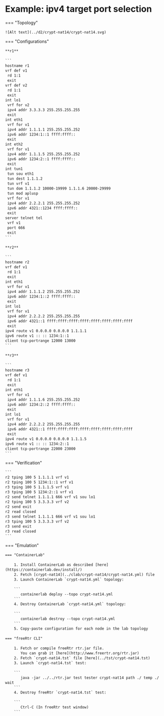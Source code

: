 # Example: ipv4 target port selection

=== "Topology"

    ![Alt text](../d2/crypt-nat14/crypt-nat14.svg)

=== "Configurations"

    **r1**

    ```
    hostname r1
    vrf def v1
     rd 1:1
     exit
    vrf def v2
     rd 1:1
     exit
    int lo1
     vrf for v2
     ipv4 addr 3.3.3.3 255.255.255.255
     exit
    int eth1
     vrf for v1
     ipv4 addr 1.1.1.1 255.255.255.252
     ipv6 addr 1234:1::1 ffff:ffff::
     exit
    int eth2
     vrf for v1
     ipv4 addr 1.1.1.5 255.255.255.252
     ipv6 addr 1234:2::1 ffff:ffff::
     exit
    int tun1
     tun sou eth1
     tun dest 1.1.1.2
     tun vrf v1
     tun dom 1.1.1.2 10000-19999 1.1.1.6 20000-29999
     tun mod aplusp
     vrf for v1
     ipv4 addr 2.2.2.1 255.255.255.252
     ipv6 addr 4321::1234 ffff:ffff::
     exit
    server telnet tel
     vrf v1
     port 666
     exit
    ```

    **r2**

    ```
    hostname r2
    vrf def v1
     rd 1:1
     exit
    int eth1
     vrf for v1
     ipv4 addr 1.1.1.2 255.255.255.252
     ipv6 addr 1234:1::2 ffff:ffff::
     exit
    int lo1
     vrf for v1
     ipv4 addr 2.2.2.2 255.255.255.255
     ipv6 addr 4321::1 ffff:ffff:ffff:ffff:ffff:ffff:ffff:ffff
     exit
    ipv4 route v1 0.0.0.0 0.0.0.0 1.1.1.1
    ipv6 route v1 :: :: 1234:1::1
    client tcp-portrange 12000 13000
    ```

    **r3**

    ```
    hostname r3
    vrf def v1
     rd 1:1
     exit
    int eth1
     vrf for v1
     ipv4 addr 1.1.1.6 255.255.255.252
     ipv6 addr 1234:2::2 ffff:ffff::
     exit
    int lo1
     vrf for v1
     ipv4 addr 2.2.2.2 255.255.255.255
     ipv6 addr 4321::1 ffff:ffff:ffff:ffff:ffff:ffff:ffff:ffff
     exit
    ipv4 route v1 0.0.0.0 0.0.0.0 1.1.1.5
    ipv6 route v1 :: :: 1234:2::1
    client tcp-portrange 22000 23000
    ```

=== "Verification"

    ```
    r2 tping 100 5 1.1.1.1 vrf v1
    r2 tping 100 5 1234:1::1 vrf v1
    r3 tping 100 5 1.1.1.5 vrf v1
    r3 tping 100 5 1234:2::1 vrf v1
    r2 send telnet 1.1.1.1 666 vrf v1 sou lo1
    r2 tping 100 5 3.3.3.3 vrf v2
    r2 send exit
    r2 read closed
    r3 send telnet 1.1.1.1 666 vrf v1 sou lo1
    r3 tping 100 5 3.3.3.3 vrf v2
    r3 send exit
    r3 read closed
    ```

=== "Emulation"

    === "ContainerLab"

        1. Install ContainerLab as described [here](https://containerlab.dev/install/)  
        2. Fetch [crypt-nat14](../clab/crypt-nat14/crypt-nat14.yml) file  
        3. Launch ContainerLab `crypt-nat14.yml` topology:  

        ```
           containerlab deploy --topo crypt-nat14.yml  
        ```
        4. Destroy ContainerLab `crypt-nat14.yml` topology:  

        ```
           containerlab destroy --topo crypt-nat14.yml  
        ```
        5. Copy-paste configuration for each node in the lab topology

    === "freeRtr CLI"

        1. Fetch or compile freeRtr rtr.jar file.  
           You can grab it [here](http://www.freertr.org/rtr.jar)  
        2. Fetch `crypt-nat14.tst` file [here](../tst/crypt-nat14.tst)  
        3. Launch `crypt-nat14.tst` test:  

        ```
           java -jar ../../rtr.jar test tester crypt-nat14 path ./ temp ./ wait
        ```
        4. Destroy freeRtr `crypt-nat14.tst` test:  

        ```
           Ctrl-C (In freeRtr test window)
        ```

